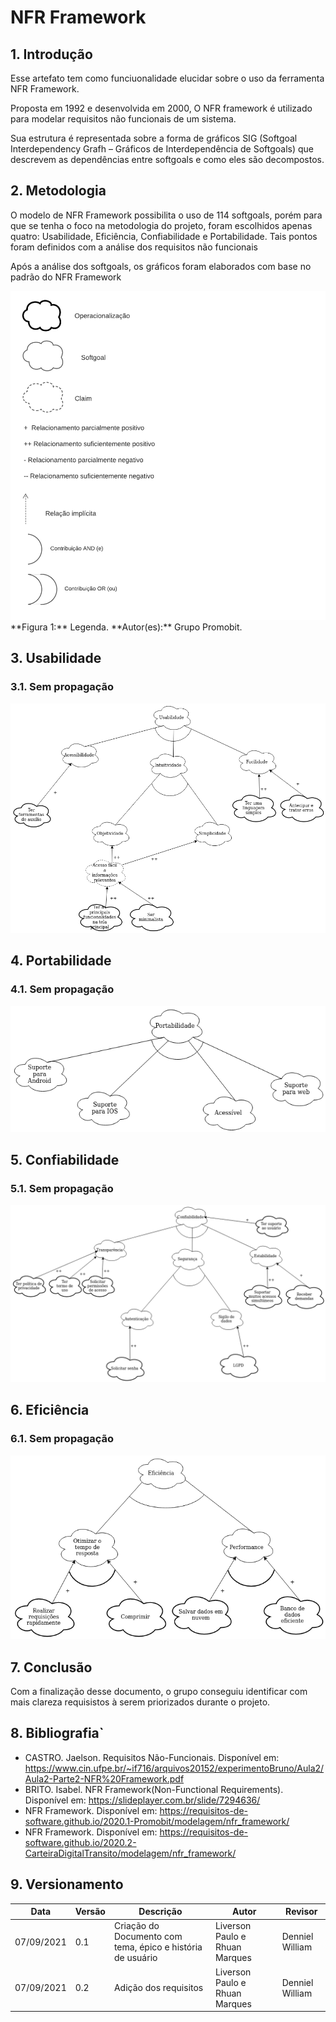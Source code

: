 # NFR Framework

## 1. Introdução

<p>Esse artefato tem como funciuonalidade elucidar sobre o uso da ferramenta NFR Framework.</p>
<p>Proposta em 1992 e desenvolvida em 2000, O NFR framework é utilizado para modelar requisitos não funcionais de um sistema.</p>
<p> Sua estrutura é representada sobre a forma de gráficos SIG (Softgoal Interdependency Grafh – Gráficos de Interdependência de Softgoals) que descrevem as dependências entre softgoals e como eles são decompostos.</p>

## 2. Metodologia

<p>O modelo de NFR Framework possibilita o uso de 114 softgoals, porém para que se tenha o foco na metodologia do projeto, foram escolhidos apenas quatro: Usabilidade, Eficiência, Confiabilidade e Portabilidade. Tais pontos foram definidos com a análise dos requisitos não funcionais</p>

<p>Após a análise dos softgoals, os gráficos foram elaborados com base no padrão do NFR Framework</p>

<img src="../../assets/legenda_nfr.png">
**Figura 1:** Legenda. **Autor(es):** Grupo Promobit.

## 3. Usabilidade
### 3.1. Sem propagação
<img src="../../assets/Usabilidade.png">

## 4. Portabilidade
### 4.1. Sem propagação
<img src="../../assets/Portabilidade.png">

## 5. Confiabilidade
### 5.1. Sem propagação
<img src="../../assets/Confiabilidade.png">

## 6. Eficiência
### 6.1. Sem propagação
<img src="../../assets/eficiencia.png">


## 7. Conclusão

<p> Com a finalização desse documento, o grupo conseguiu identificar com mais clareza requisistos à serem priorizados durante o projeto.</p>


## 8. Bibliografia`

* CASTRO. Jaelson. Requisitos Não-Funcionais. Disponível em: https://www.cin.ufpe.br/~if716/arquivos20152/experimentoBruno/Aula2/Aula2-Parte2-NFR%20Framework.pdf
* BRITO. Isabel. NFR Framework(Non-Functional Requirements). Disponível em: https://slideplayer.com.br/slide/7294636/
* NFR Framework. Disponível em: https://requisitos-de-software.github.io/2020.1-Promobit/modelagem/nfr_framework/
* NFR Framework. Disponível em: https://requisitos-de-software.github.io/2020.2-CarteiraDigitalTransito/modelagem/nfr_framework/  

## 9. Versionamento

| Data       | Versão | Descrição            |         Autor           | Revisor |
|------------|-----|-------------------------|-------------------------|---------|
| 07/09/2021 | 0.1 | Criação do Documento com tema, épico e história de usuário  | Liverson Paulo e Rhuan Marques | Denniel William |
| 07/09/2021 | 0.2 | Adição dos requisitos | Liverson Paulo e Rhuan Marques | Denniel William |